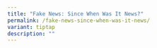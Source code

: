 ```yaml
---
title: "Fake News: Since When Was It News?"
permalink: /fake-news-since-when-was-it-news/
variant: tiptap
description: ""
---
```

